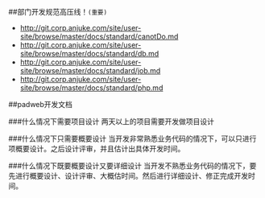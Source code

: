 
##部门开发规范高压线！`(重要)`

* http://git.corp.anjuke.com/site/user-site/browse/master/docs/standard/canotDo.md
* http://git.corp.anjuke.com/site/user-site/browse/master/docs/standard/db.md
* http://git.corp.anjuke.com/site/user-site/browse/master/docs/standard/job.md
* http://git.corp.anjuke.com/site/user-site/browse/master/docs/standard/php.md

##padweb开发文档

###什么情况下需要项目设计
两天以上的项目需要开发做项目设计

###什么情况下只需要概要设计
当开发非常熟悉业务代码的情况下，可以只进行项概要设计。之后设计评审，并且估计出具体开发时间。

###什么情况下既要概要设计又要详细设计
当开发不熟悉业务代码的情况下，要先进行概要设计、设计评审、大概估时间。然后进行详细设计、修正完成开发时间。
